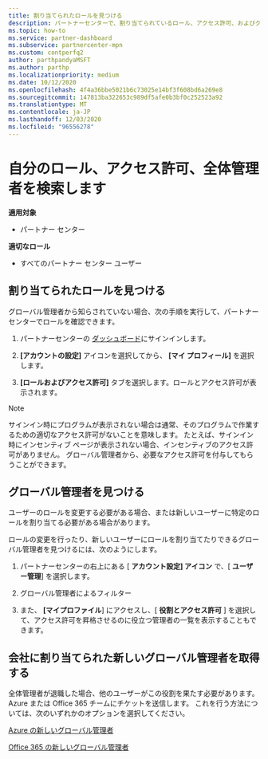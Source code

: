 ```yaml
---
title: 割り当てられたロールを見つける
description: パートナーセンターで、割り当てられているロール、アクセス許可、およびグローバル管理者を検索する方法について説明します。
ms.topic: how-to
ms.service: partner-dashboard
ms.subservice: partnercenter-mpn
ms.custom: contperfq2
author: parthpandyaMSFT
ms.author: parthp
ms.localizationpriority: medium
ms.date: 10/12/2020
ms.openlocfilehash: 4f4a36bbe5021b6c73025e14bf3f608bd6a269e8
ms.sourcegitcommit: 147813ba322653c989df5afe0b3bf0c252523a92
ms.translationtype: MT
ms.contentlocale: ja-JP
ms.lasthandoff: 12/03/2020
ms.locfileid: "96556278"
---
```

# <a name="find-your-role-your-permissions-and-your-global-admin"></a>自分のロール、アクセス許可、全体管理者を検索します

**適用対象**
- パートナー センター

**適切なロール**

- すべてのパートナー センター ユーザー

## <a name="find-the-role-youve-been-assigned"></a>割り当てられたロールを見つける

グローバル管理者から知らされていない場合、次の手順を実行して、パートナー センターでロールを確認できます。

1. パートナーセンターの [ダッシュボード](https://partner.microsoft.com/dashboard/home)にサインインします。

1. **[アカウントの設定]** アイコンを選択してから、 **[マイ プロフィール]** を選択します。
 
1. **[ロールおよびアクセス許可]** タブを選択します。ロールとアクセス許可が表示されます。
 
>[!Note]
>サインイン時にプログラムが表示されない場合は通常、そのプログラムで作業するための適切なアクセス許可がないことを意味します。 たとえば、サインイン時にインセンティブ ページが表示されない場合、インセンティブのアクセス許可がありません。 グローバル管理者から、必要なアクセス許可を付与してもらうことができます。

## <a name="find-your-global-admin"></a>グローバル管理者を見つける

ユーザーのロールを変更する必要がある場合、または新しいユーザーに特定のロールを割り当てる必要がある場合があります。

ロールの変更を行ったり、新しいユーザーにロールを割り当てたりできるグローバル管理者を見つけるには、次のようにします。 

1. パートナーセンターの右上にある [ **アカウント設定] アイコン** で、[ **ユーザー管理**] を選択します。

1. グローバル管理者によるフィルター

1. また、 **[マイプロファイル**] にアクセスし、[ **役割とアクセス許可** ] を選択して、アクセス許可を昇格させるのに役立つ管理者の一覧を表示することもできます。 


## <a name="get-a-new-global-admin-assigned-to-your-company"></a>会社に割り当てられた新しいグローバル管理者を取得する

全体管理者が退職した場合、他のユーザーがこの役割を果たす必要があります。 Azure または Office 365 チームにチケットを送信します。 これを行う方法については、次のいずれかのオプションを選択してください。

[Azure の新しいグローバル管理者](https://support.microsoft.com/help/4505981/what-to-do-if-the-only-admin-for-your-mpn-program-has-left-the-company)

[Office 365 の新しいグローバル管理者](https://admin.microsoft.com/)

